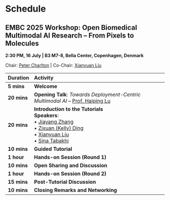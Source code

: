 # Schedule

## EMBC 2025 Workshop: Open Biomedical Multimodal AI Research – From Pixels to Molecules

**2:30 PM, 16 July | B3 M7-8, Bella Center, Copenhagen, Denmark**

Chair: [Peter Charlton](https://peterhcharlton.github.io/) | Co-Chair: [Xianyuan Liu](https://xianyuanliu.github.io/)

| **Duration** | **Activity**                                                                                                                                                                                                                                                                                  |
|:-------------|:----------------------------------------------------------------------------------------------------------------------------------------------------------------------------------------------------------------------------------------------------------------------------------------------|
| **5 mins**   | **Welcome**                                                                                                                                                                                                                                                                                   |
| **20 mins**  | **Opening Talk**: *Towards Deployment-Centric Multimodal AI* – [Prof. Haiping Lu](https://haipinglu.github.io/)                                                                                                                                                                               |
| **20 mins**  | **Introduction to the Tutorials**<br>**Speakers**:<br>• [Jiayang Zhang](https://linkedin.com/in/jiayang-zhang) <br>• [Zixuan (Kelly) Ding](https://www.linkedin.com/in/kellydingzx) <br>• [Xianyuan Liu](https://xianyuanliu.github.io/) <br>• [Sina Tabakhi](https://sinatabakhi.github.io/) |
| **10 mins**  | **Guided Tutorial**                                                                                                                                                                                                                                                                           |
| **1 hour**   | **Hands-on Session (Round 1)**                                                                                                                                                                                                                                                                |
| **10 mins**  | **Open Sharing and Discussion**                                                                                                                                                                                                                                                               |
| **1 hour**   | **Hands-on Session (Round 2)**                                                                                                                                                                                                                                                                |
| **15 mins**  | **Post-Tutorial Discussion**                                                                                                                                                                                                                                                                  |
| **10 mins**  | **Closing Remarks and Networking**                                                                                                                                                                                                                                                            |
